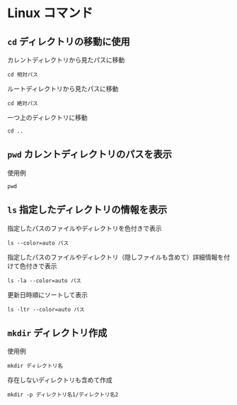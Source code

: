 # Linux コマンド

## `cd` ディレクトリの移動に使用

カレントディレクトリから見たパスに移動

```
cd 相対パス
```

ルートディレクトリから見たパスに移動

```
cd 絶対パス
```

一つ上のディレクトリに移動

```
cd ..
```

## `pwd` カレントディレクトリのパスを表示

使用例

```
pwd
```

## `ls` 指定したディレクトリの情報を表示

指定したパスのファイルやディレクトリを色付きで表示

```
ls --color=auto パス
```

指定したパスのファイルやディレクトリ（隠しファイルも含めて）詳細情報を付けて色付きで表示

```
ls -la --color=auto パス
```

更新日時順にソートして表示

```
ls -ltr --color=auto パス
```

## `mkdir` ディレクトリ作成

使用例

```
mkdir ディレクトリ名
```

存在しないディレクトリも含めて作成

```
mkdir -p ディレクトリ名1/ディレクトリ名2
```

